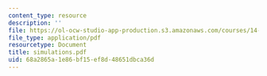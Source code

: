 ```yaml
---
content_type: resource
description: ''
file: https://ol-ocw-studio-app-production.s3.amazonaws.com/courses/14-30-introduction-to-statistical-method-in-economics-spring-2006/68a2865a1e86bf15ef8d48651dbca36d_simulations.pdf
file_type: application/pdf
resourcetype: Document
title: simulations.pdf
uid: 68a2865a-1e86-bf15-ef8d-48651dbca36d
---
```

